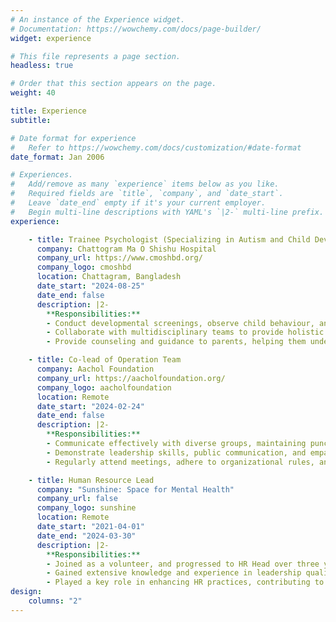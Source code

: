 ```yaml
---
# An instance of the Experience widget.
# Documentation: https://wowchemy.com/docs/page-builder/
widget: experience

# This file represents a page section.
headless: true

# Order that this section appears on the page.
weight: 40

title: Experience
subtitle:

# Date format for experience
#   Refer to https://wowchemy.com/docs/customization/#date-format
date_format: Jan 2006

# Experiences.
#   Add/remove as many `experience` items below as you like.
#   Required fields are `title`, `company`, and `date_start`.
#   Leave `date_end` empty if it's your current employer.
#   Begin multi-line descriptions with YAML's `|2-` multi-line prefix.
experience:

    - title: Trainee Psychologist (Specializing in Autism and Child Development)
      company: Chattogram Ma O Shishu Hospital
      company_url: https://www.cmoshbd.org/
      company_logo: cmoshbd
      location: Chattagram, Bangladesh
      date_start: "2024-08-25"
      date_end: false
      description: |2-
        **Responsibilities:**
        - Conduct developmental screenings, observe child behaviour, and assist in personalized therapy plans.
        - Collaborate with multidisciplinary teams to provide holistic care.
        - Provide counseling and guidance to parents, helping them understand and address their child'sdevelopmental needs effectively.

    - title: Co-lead of Operation Team
      company: Aachol Foundation
      company_url: https://aacholfoundation.org/
      company_logo: aacholfoundation
      location: Remote
      date_start: "2024-02-24"
      date_end: false
      description: |2-
        **Responsibilities:**
        - Communicate effectively with diverse groups, maintaining punctuality and dedication to support the operations team. Manage teams with strong communication skills and responsible behavior.
        - Demonstrate leadership skills, public communication, and empathetic behavior while workingunder pressure. Excel in teamwork, critical thinking, and problem-solving capabilities.
        - Regularly attend meetings, adhere to organizational rules, and take responsibility during emergencies.Passionate about mental health and willing to volunteer.

    - title: Human Resource Lead
      company: "Sunshine: Space for Mental Health"
      company_url: false
      company_logo: sunshine
      location: Remote
      date_start: "2021-04-01"
      date_end: "2024-03-30"
      description: |2-
        **Responsibilities:**
        - Joined as a volunteer, and progressed to HR Head over three years, demonstrating patience, punctuality, empathy, and strong skill set.
        - Gained extensive knowledge and experience in leadership qualities while serving the organization.
        - Played a key role in enhancing HR practices, contributing to the overall growth and success of the organization.
design:
    columns: "2"
---
```


